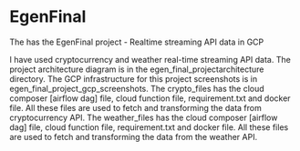 # EgenFinal

The has the EgenFinal project - Realtime streaming API data in GCP

I have used cryptocurrency and weather real-time streaming API data. The project architecture diagram is in the egen_final_projectarchitecture directory. 
The GCP infrastructure for this project screenshots is in egen_final_project_gcp_screenshots. The crypto_files has the cloud composer [airflow dag] file, cloud function file, requirement.txt and docker file. All these files are used to fetch and transforming the data from cryptocurrency API. The weather_files has the cloud composer [airflow dag] file, cloud function file, requirement.txt and docker file. All these files are used to fetch and transforming the data from the weather API.
